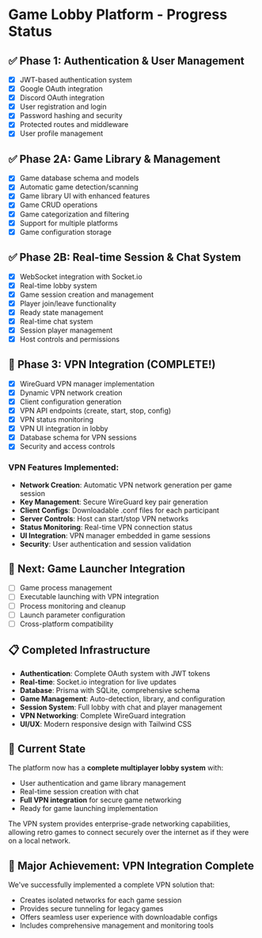 # Game Lobby Platform - Progress Status

## ✅ Phase 1: Authentication & User Management
- [x] JWT-based authentication system
- [x] Google OAuth integration
- [x] Discord OAuth integration 
- [x] User registration and login
- [x] Password hashing and security
- [x] Protected routes and middleware
- [x] User profile management

## ✅ Phase 2A: Game Library & Management
- [x] Game database schema and models
- [x] Automatic game detection/scanning
- [x] Game library UI with enhanced features
- [x] Game CRUD operations
- [x] Game categorization and filtering
- [x] Support for multiple platforms
- [x] Game configuration storage

## ✅ Phase 2B: Real-time Session & Chat System
- [x] WebSocket integration with Socket.io
- [x] Real-time lobby system
- [x] Game session creation and management
- [x] Player join/leave functionality
- [x] Ready state management
- [x] Real-time chat system
- [x] Session player management
- [x] Host controls and permissions

## 🚀 Phase 3: VPN Integration (COMPLETE!)
- [x] WireGuard VPN manager implementation
- [x] Dynamic VPN network creation
- [x] Client configuration generation
- [x] VPN API endpoints (create, start, stop, config)
- [x] VPN status monitoring
- [x] VPN UI integration in lobby
- [x] Database schema for VPN sessions
- [x] Security and access controls

### VPN Features Implemented:
- **Network Creation**: Automatic VPN network generation per game session
- **Key Management**: Secure WireGuard key pair generation
- **Client Configs**: Downloadable .conf files for each participant
- **Server Controls**: Host can start/stop VPN networks
- **Status Monitoring**: Real-time VPN connection status
- **UI Integration**: VPN manager embedded in game sessions
- **Security**: User authentication and session validation

## 🔄 Next: Game Launcher Integration
- [ ] Game process management
- [ ] Executable launching with VPN integration
- [ ] Process monitoring and cleanup
- [ ] Launch parameter configuration
- [ ] Cross-platform compatibility

## 📋 Completed Infrastructure
- **Authentication**: Complete OAuth system with JWT tokens
- **Real-time**: Socket.io integration for live updates
- **Database**: Prisma with SQLite, comprehensive schema
- **Game Management**: Auto-detection, library, and configuration
- **Session System**: Full lobby with chat and player management
- **VPN Networking**: Complete WireGuard integration
- **UI/UX**: Modern responsive design with Tailwind CSS

## 🎯 Current State
The platform now has a **complete multiplayer lobby system** with:
- User authentication and game library management
- Real-time session creation with chat
- **Full VPN integration** for secure game networking
- Ready for game launching implementation

The VPN system provides enterprise-grade networking capabilities, allowing retro games to connect securely over the internet as if they were on a local network.

## 🌟 Major Achievement: VPN Integration Complete
We've successfully implemented a complete VPN solution that:
- Creates isolated networks for each game session
- Provides secure tunneling for legacy games
- Offers seamless user experience with downloadable configs
- Includes comprehensive management and monitoring tools
